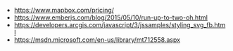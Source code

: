 * https://www.mapbox.com/pricing/
* https://www.emberjs.com/blog/2015/05/10/run-up-to-two-oh.html
* https://developers.arcgis.com/javascript/3/jssamples/styling_svg_fb.html
* https://msdn.microsoft.com/en-us/library/mt712558.aspx